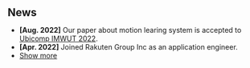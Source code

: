 <h1 id="news"></h1>

<h2 style="margin: 60px 0px 10px;">News</h2>

<ul>
<li><strong>[Aug. 2022]</strong> Our paper about motion learing system</a> is accepted to <a href="">Ubicomp IMWUT 2022</a>.</li>

<li><strong>[Apr. 2022]</strong> Joined Rakuten Group Inc as an application engineer.</li>

<li> <a href="javascript:toggle_vis('newsmore')">Show more</a> </li>
<div id="newsmore" style="display:none"> 
  
  <li><strong>[Mar. 2022]</strong> Received my master degree from <a href="https://www.keio.ac.jp/en/">Keio University</a>.</li>

  <li><strong>[Feb. 2022]</strong> Knock Knock is presented to Augmented Humans’22.</li>

  <li><strong>[Nov. 2021]</strong> Knock Knock won 2nd place of Sony SPRESENSE Hackathon.</li>

</div>

</ul>

